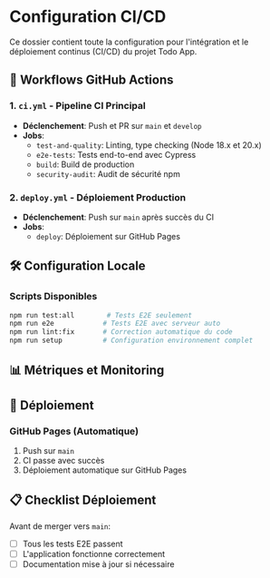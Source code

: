 # Configuration CI/CD

Ce dossier contient toute la configuration pour l'intégration et le déploiement continus (CI/CD) du projet Todo App.

## 🚀 Workflows GitHub Actions

### 1. `ci.yml` - Pipeline CI Principal
- **Déclenchement**: Push et PR sur `main` et `develop`
- **Jobs**:
  - `test-and-quality`: Linting, type checking (Node 18.x et 20.x)
  - `e2e-tests`: Tests end-to-end avec Cypress
  - `build`: Build de production
  - `security-audit`: Audit de sécurité npm

### 2. `deploy.yml` - Déploiement Production
- **Déclenchement**: Push sur `main` après succès du CI
- **Jobs**:
  - `deploy`: Déploiement sur GitHub Pages



## 🛠️ Configuration Locale


### Scripts Disponibles
```bash
npm run test:all        # Tests E2E seulement
npm run e2e            # Tests E2E avec serveur auto
npm run lint:fix       # Correction automatique du code
npm run setup          # Configuration environnement complet
```


## 📊 Métriques et Monitoring



## 🚀 Déploiement

### GitHub Pages (Automatique)
1. Push sur `main`
2. CI passe avec succès
3. Déploiement automatique sur GitHub Pages

## 📋 Checklist Déploiement

Avant de merger vers `main`:

- [ ] Tous les tests E2E passent
- [ ] L'application fonctionne correctement
- [ ] Documentation mise à jour si nécessaire